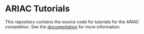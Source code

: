 # ARIAC Tutorials

This repository contains the source code for tutorials for the ARIAC competition. See the [documentation](https://pages.nist.gov/ARIAC_docs/en/latest/tutorials/tutorials.html) for more information. 
